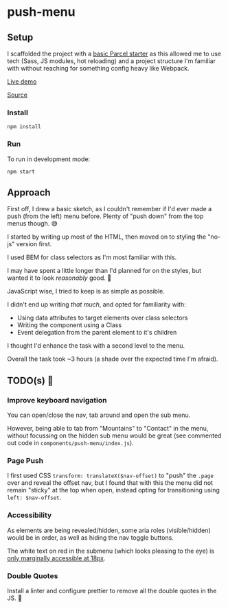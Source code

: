 # push-menu

## Setup

I scaffolded the project with a [basic Parcel starter](https://github.com/thisoldbear/vanilla-parcel-starter) as this allowed me to use tech (Sass, JS modules, hot reloading) and a project structure I'm familiar with without reaching for something config heavy like Webpack.

[Live demo](https://push-menu-thisoldbear.netlify.com)

[Source](https://github.com/thisoldbear/push-menu)

### Install

```
npm install
```

### Run

To run in development mode:

```
npm start
```

## Approach

First off, I drew a basic sketch, as I couldn't remember if I'd ever made a push (from the left) menu before. Plenty of "push down" from the top menus though. 😅

I started by writing up most of the HTML, then moved on to styling the "no-js" version first.

I used BEM for class selectors as I'm most familiar with this.

I may have spent a little longer than I'd planned for on the styles, but wanted it to look *reasonably* good. 🙈

JavaScript wise, I tried to keep is as simple as possible.

I didn't end up writing *that much*, and opted for familiarity with:

- Using data attributes to target elements over class selectors
- Writing the component using a Class
- Event delegation from the parent element to it's children

I thought I'd enhance the task with a second level to the menu.

Overall the task took ~3 hours (a shade over the expected time I'm afraid).

## TODO(s) 📃

### Improve keyboard navigation

You can open/close the nav, tab around and open the sub menu.

However, being able to tab from "Mountains" to "Contact" in the menu, without focussing on the hidden sub menu would be great (see commented out code in `components/push-menu/index.js`).

### Page Push

I first used CSS `transform: translateX($nav-offset)` to "push" the `.page` over and reveal the offset nav, but I found that with this the menu did not remain "sticky" at the top when open, instead opting for transitioning using `left: $nav-offset`.

### Accessibility

As elements are being revealed/hidden, some aria roles (visible/hidden) would be in order, as well as hiding the nav toggle buttons.

The white text on red in the submenu (which looks pleasing to the eye) is [only marginally accessible at 18px](https://snook.ca/technical/colour_contrast/colour.html#fg=FFFFFF,bg=F95759).

### Double Quotes

Install a linter and configure prettier to remove all the double quotes in the JS. 🙁